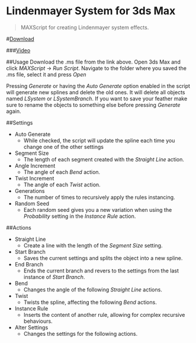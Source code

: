 Lindenmayer System for 3ds Max
===========

> MAXScript for creating Lindenmayer system effects.

#[Download](http://bit.ly/10mplFK)

###[Video](https://vimeo.com/66795871)

##Usage
Download the .ms file from the link above.
Open 3ds Max and click *MAXScript* -> *Run Script*.
Navigate to the folder where you saved the .ms file, select it and press *Open*  

Pressing *Generate* or having the *Auto Generate* option enabled in the script will generate new splines and delete the old ones. It will delete all
objects named *LSystem* or *LSystemBranch*. If you want to save your feather make sure to rename the objects to something else before pressing *Generate* again.

##Settings
* Auto Generate
  * While checked, the script will update the spline each time you change one of the other settings
* Segment Size
  * The length of each segment created with the *Straight Line* action.
* Angle Increment
  * The angle of each *Bend* action.
* Twist Increment
  * The angle of each *Twist* action.
* Generations
  * The number of times to recursively apply the rules instancing.
* Random Seed
  * Each random seed gives you a new variation when using the *Probability* setting in the *Instance Rule* action.

##Actions
* Straight Line
  * Create a line with the length of the *Segment Size* setting.
* Start Branch
  * Saves the current settings and splits the object into a new spline.
* End Branch
  * Ends the current branch and revers to the settings from the last instance of *Start Branch*.
* Bend
  * Changes the angle of the following *Straight Line* actions.
* Twist
  * Twists the spline, affecting the following *Bend* actions.
* Instance Rule
  * Inserts the content of another rule, allowing for complex recursive behaviours.
* Alter Settings
  * Changes the settings for the following actions.

